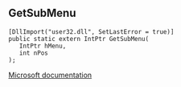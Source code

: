 ## GetSubMenu

```
[DllImport("user32.dll", SetLastError = true)]
public static extern IntPtr GetSubMenu(
   IntPtr hMenu,
   int nPos
);
```

[Microsoft documentation](https://docs.microsoft.com/en-us/windows/win32/api/winuser/nf-winuser-getsubmenu)
